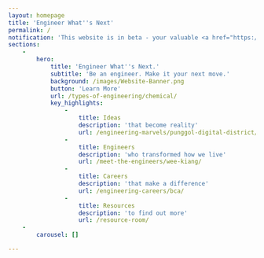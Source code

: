 ```yaml
---
layout: homepage
title: 'Engineer What''s Next'
permalink: /
notification: 'This website is in beta - your valuable <a href="https://www.google.com">feedback</a> will help us in improving it.'
sections:
    -
        hero:
            title: 'Engineer What''s Next.'
            subtitle: 'Be an engineer. Make it your next move.'
            background: /images/Website-Banner.png
            button: 'Learn More'
            url: /types-of-engineering/chemical/
            key_highlights:
                -
                    title: Ideas
                    description: 'that become reality'
                    url: /engineering-marvels/punggol-digital-district/
                -
                    title: Engineers
                    description: 'who transformed how we live'
                    url: /meet-the-engineers/wee-kiang/
                -
                    title: Careers
                    description: 'that make a difference'
                    url: /engineering-careers/bca/
                -
                    title: Resources
                    description: 'to find out more'
                    url: /resource-room/
    -
        carousel: []

---
```



<!-- Type your notification here - the notification bar will not appear if this is empty. For other changes, refer to _data/homepage.yml to edit the homepage  
###### This website is in beta - your valuable [feedback](https://form.sg/#!/forms/govtech/5a9ce876b3a3b6006e6b8335){:target="_blank"} will help us in improving it. -->
